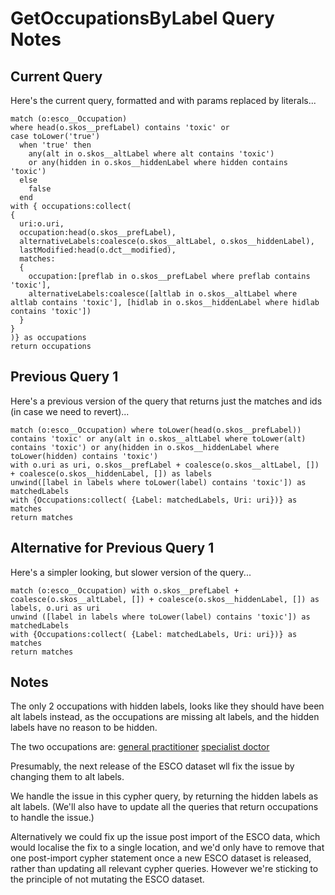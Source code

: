 
# GetOccupationsByLabel Query Notes

## Current Query

Here's the current query, formatted and with params replaced by literals...

```
match (o:esco__Occupation)
where head(o.skos__prefLabel) contains 'toxic' or 
case toLower('true')
  when 'true' then
    any(alt in o.skos__altLabel where alt contains 'toxic')
    or any(hidden in o.skos__hiddenLabel where hidden contains 'toxic')
  else
    false
  end
with { occupations:collect(
{
  uri:o.uri,
  occupation:head(o.skos__prefLabel),
  alternativeLabels:coalesce(o.skos__altLabel, o.skos__hiddenLabel),
  lastModified:head(o.dct__modified),
  matches:
  {
    occupation:[preflab in o.skos__prefLabel where preflab contains 'toxic'],
    alternativeLabels:coalesce([altlab in o.skos__altLabel where altlab contains 'toxic'], [hidlab in o.skos__hiddenLabel where hidlab contains 'toxic'])
  }
}
)} as occupations 
return occupations
```

## Previous Query 1

Here's a previous version of the query that returns just the matches and ids (in case we need to revert)...

```
match (o:esco__Occupation) where toLower(head(o.skos__prefLabel)) contains 'toxic' or any(alt in o.skos__altLabel where toLower(alt) contains 'toxic') or any(hidden in o.skos__hiddenLabel where toLower(hidden) contains 'toxic')
with o.uri as uri, o.skos__prefLabel + coalesce(o.skos__altLabel, []) + coalesce(o.skos__hiddenLabel, []) as labels
unwind([label in labels where toLower(label) contains 'toxic']) as matchedLabels
with {Occupations:collect( {Label: matchedLabels, Uri: uri})} as matches
return matches
```

## Alternative for Previous Query 1

Here's a simpler looking, but slower version of the query...

```
match (o:esco__Occupation) with o.skos__prefLabel + coalesce(o.skos__altLabel, []) + coalesce(o.skos__hiddenLabel, []) as labels, o.uri as uri
unwind ([label in labels where toLower(label) contains 'toxic']) as matchedLabels
with {Occupations:collect( {Label: matchedLabels, Uri: uri})} as matches
return matches
```

## Notes

The only 2 occupations with hidden labels, looks like they should have been alt labels instead, as the occupations are missing alt labels, and the hidden labels have no reason to be hidden.

The two occupations are:
[general practitioner](https://ec.europa.eu/esco/portal/occupation?uri=http%3A%2F%2Fdata.europa.eu%2Fesco%2Foccupation%2F9b889f07-c39c-464d-b9d9-b2daa650f9ac&conceptLanguage=en&full=true#&uri=http://data.europa.eu/esco/occupation/9b889f07-c39c-464d-b9d9-b2daa650f9ac)
[specialist doctor](https://ec.europa.eu/esco/portal/occupation?uri=http%3A%2F%2Fdata.europa.eu%2Fesco%2Foccupation%2F9b889f07-c39c-464d-b9d9-b2daa650f9ac&conceptLanguage=en&full=true#&uri=http://data.europa.eu/esco/occupation/9b889f07-c39c-464d-b9d9-b2daa650f9ac)

Presumably, the next release of the ESCO dataset wll fix the issue by changing them to alt labels.

We handle the issue in this cypher query, by returning the hidden labels as alt labels. (We'll also have to update all the queries that return occupations to handle the issue.)

Alternatively we could fix up the issue post import of the ESCO data, which would localise the fix to a single location, and we'd only have to remove that one post-import cypher statement once a new ESCO dataset is released, rather than updating all relevant cypher queries. However we're sticking to the principle of not mutating the ESCO dataset.
